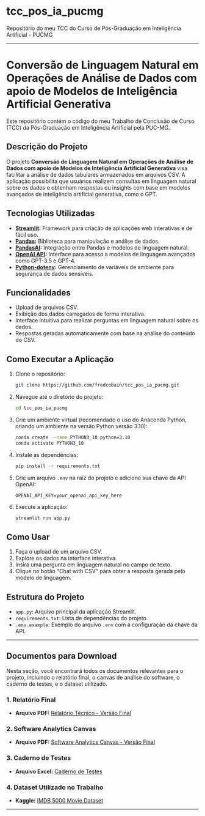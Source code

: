 # tcc_pos_ia_pucmg
Repositório do meu TCC do Curso de Pós-Graduação em Inteligência Artificial - PUCMG

---

# Conversão de Linguagem Natural em Operações de Análise de Dados com apoio de Modelos de Inteligência Artificial Generativa

Este repositório contém o código do meu Trabalho de Conclusão de Curso (TCC) da Pós-Graduação em Inteligência Artificial pela PUC-MG.

## Descrição do Projeto

O projeto **Conversão de Linguagem Natural em Operações de Análise de Dados com apoio de Modelos de Inteligência Artificial Generativa** visa facilitar a análise de dados tabulares armazenados em arquivos CSV. A aplicação possibilita que usuários realizem consultas em linguagem natural sobre os dados e obtenham respostas ou insights com base em modelos avançados de inteligência artificial generativa, como o GPT.

## Tecnologias Utilizadas

- **[Streamlit](https://streamlit.io/):** Framework para criação de aplicações web interativas e de fácil uso.
- **[Pandas](https://pandas.pydata.org/):** Biblioteca para manipulação e análise de dados.
- **[PandasAI](https://github.com/gventuri/pandas-ai):** Integração entre Pandas e modelos de linguagem natural.
- **[OpenAI API](https://platform.openai.com/):** Interface para acesso a modelos de linguagem avançados como GPT-3.5 e GPT-4.
- **[Python-dotenv](https://pypi.org/project/python-dotenv/):** Gerenciamento de variáveis de ambiente para segurança de dados sensíveis.

## Funcionalidades

- Upload de arquivos CSV.
- Exibição dos dados carregados de forma interativa.
- Interface intuitiva para realizar perguntas em linguagem natural sobre os dados.
- Respostas geradas automaticamente com base na análise do conteúdo do CSV.

## Como Executar a Aplicação

1. Clone o repositório:
   ```bash
   git clone https://github.com/fredcobain/tcc_pos_ia_pucmg.git
   ```
2. Navegue até o diretório do projeto:
   ```bash
   cd tcc_pos_ia_pucmg
   ```
3. Crie um ambiente virtual (recomendado o uso do Anaconda Python, criando um ambiente na versão Python versão 3.10):
   ```bash
   conda create --name PYTHON3_10 python=3.10
   conda activate PYTHON3_10
   ```
4. Instale as dependências:
   ```bash
   pip install -r requirements.txt
   ```
5. Crie um arquivo `.env` na raiz do projeto e adicione sua chave da API OpenAI:
   ```plaintext
   OPENAI_API_KEY=your_openai_api_key_here
   ```
6. Execute a aplicação:
   ```bash
   streamlit run app.py
   ```

## Como Usar

1. Faça o upload de um arquivo CSV.
2. Explore os dados na interface interativa.
3. Insira uma pergunta em linguagem natural no campo de texto.
4. Clique no botão "Chat with CSV" para obter a resposta gerada pelo modelo de linguagem.

## Estrutura do Projeto

- `app.py`: Arquivo principal da aplicação Streamlit.
- `requirements.txt`: Lista de dependências do projeto.
- `.env.example`: Exemplo do arquivo `.env` com a configuração da chave da API.

---

## Documentos para Download

Nesta seção, você encontrará todos os documentos relevantes para o projeto, incluindo o relatório final, o canvas de análise do software, o caderno de testes, e o dataset utilizado.

### 1. Relatório Final
- **Arquivo PDF:** [Relatório Técnico - Versão Final](https://github.com/fredcobain/tcc_pos_ia_pucmg/blob/main/Relatorio%20T%C3%A9cnico%20-%20Vers%C3%A3o%20Final.pdf)

### 2. Software Analytics Canvas
- **Arquivo PDF:** [Software Analytics Canvas - Versão Final](https://github.com/fredcobain/tcc_pos_ia_pucmg/blob/main/Software-Analtics-Canvas-Final.pdf)

### 3. Caderno de Testes
- **Arquivo Excel:** [Caderno de Testes](https://github.com/fredcobain/tcc_pos_ia_pucmg/blob/main/Caderno%20de%20Testes.xlsx)

### 4. Dataset Utilizado no Trabalho
- **Kaggle:** [IMDB 5000 Movie Dataset](https://www.kaggle.com/datasets/carolzhangdc/imdb-5000-movie-dataset)

---


